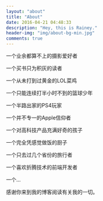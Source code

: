 ```yaml
---
layout: "about"
title: "About"
date: 2016-04-21 04:48:33
description: "Hey, this is Rainey."
header-img: "img/about-bg-min.jpg"
comments: true
---
```



一个业余都算不上的摄影爱好者

一个买书只为积灰的读者

一个从未打到过黄金的LOL菜鸡

<!--一个只写过几篇诗歌的闷骚诗人-->

一个只能连续打半小时不到的篮球少年

一个半路出家的PS4玩家

一个并不专一的Apple信仰者

一个对高科技产品充满好奇的孩子

一个完全凭感觉做饭的厨子

一个只去过几个省份的旅行者

一个喜欢折腾技术的前端开发者

一个...

感谢你来到我的博客阅读有关我的一切。
